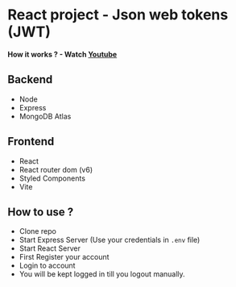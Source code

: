 # React project - Json web tokens (JWT)

**How it works ? - Watch [Youtube](https://youtu.be/eXJQ7O7lMe4)**

## Backend

- Node
- Express
- MongoDB Atlas

## Frontend

- React
- React router dom (v6)
- Styled Components
- Vite

## How to use ?

- Clone repo
- Start Express Server (Use your credentials in `.env` file)
- Start React Server
- First Register your account
- Login to account
- You will be kept logged in till you logout manually.
